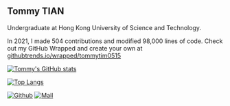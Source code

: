 ## Tommy TIAN

Undergraduate at Hong Kong University of Science and Technology.

In 2021, I made 504 contributions and modified 98,000 lines of code. Check out my GitHub Wrapped and create your own at [githubtrends.io/wrapped/tommytim0515](githubtrends.io/wrapped/tommytim0515)

[![Tommy's GitHub stats](https://github-readme-stats.vercel.app/api?username=tommytim0515&count_private=true)](https://ttommy.tech)

[![Top Langs](https://github-readme-stats.vercel.app/api/top-langs/?username=tommytim0515&layout=compact)](https://ttommy.tech)

[![Github](https://img.shields.io/github/followers/tommytim0515?label=Follow&style=social)](https://github.com/tommytim0515)
[![Mail](https://img.shields.io/badge/-tianxiangan2000515@gmail.com-black?style=flat-square&logo=gmail&logoColor=red&link=)](tianxiangan2000515@gmail.com)

